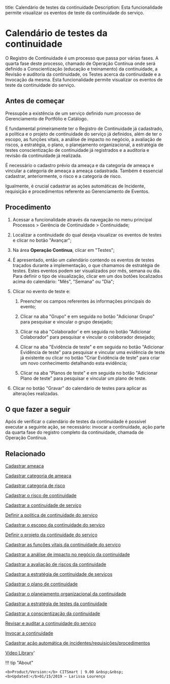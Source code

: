 title: Calendário de testes da continuidade
Description: Esta funcionalidade permite visualizar os eventos de teste da continuidade do serviço. 
# Calendário de testes da continuidade

O Registro de Continuidade é um processo que passa por várias fases. A quarta fase deste processo, chamado de Operação Contínua onde será definido a Conscientização (educação e treinamento) da continuidade, a Revisão e auditoria da continuidade, os Testes acerca da continuidade e a Invocação da mesma. Esta funcionalidade permite visualizar os eventos de teste da continuidade do serviço.

Antes de começar
--------------------

Pressupõe a existência de um serviço definido num processo de Gerenciamento de
Portfólio e Catálogo.

É fundamental primeiramente ter o Registro de Continuidade já cadastrado, a
política e o projeto de continuidade do serviço já definidos, além de ter o
escopo, as funções vitais, a análise de impacto no negócio, a avaliação de
riscos, a estratégia, o plano, o planejamento organizacional, a estratégia de
testes conscientização de continuidade já registrados e a auditoria e revisão da
continuidade já realizada.

É necessário o cadastro prévio da ameaça e da categoria de ameaça e vincular a
categoria de ameaça a ameaça cadastrada. Também é essencial cadastrar,
anteriormente, o risco e a categoria de risco.

Igualmente, é crucial cadastrar as ações automáticas de Incidente, requisição e
procedimentos referente ao Gerenciamento de Eventos.

Procedimento
----------------

1.  Acessar a funcionalidade através da navegação no menu principal Processos \>
    Gerência de Continuidade \> Continuidade;

2.  Localizar a continuidade do qual deseja visualizar os eventos de testes e
    clicar no botão "Avançar";

3.  Na área **Operação Continua**, clicar em "Testes";

4.  É apresentado, então um calendário contendo os eventos de testes traçados
    durante a implementação, o que chamamos de estratégia de testes. Estes
    eventos podem ser visualizados por mês, semana ou dia. Para definir o tipo
    de visualização, clicar em um dos botões localizados acima do calendário:
    "Mês", "Semana" ou "Dia";

5.  Clicar no evento de teste e:

    1.  Preencher os campos referentes às informações principais do evento;

    2.  Clicar na aba "Grupo" e em seguida no botão "Adicionar Grupo" para
        pesquisar e vincular o grupo desejado;

    3.  Clicar na aba "Colaborador' e em seguida no botão "Adicionar
        Colaborador" para pesquisar e vincular o colaborador desejado;

    4.  Clicar na aba "Evidência de teste" e em seguida no botão "Adicionar
        Evidência de teste" para pesquisar e vincular uma evidência de teste já
        existente ou clicar no botão "Criar Evidência de teste" para criar um
        novo conhecimento detalhando esta evidência;

    5.  Clicar na aba "Planos de teste" e em seguida no botão "Adicionar Plano
        de teste" para pesquisar e vincular um plano de teste.

6.  Clicar no botão "Gravar" do calendário de testes para aplicar as alterações
    realizadas.

O que fazer a seguir
------------------------

Após de verificar o calendário de testes da continuidade é possível executar a
seguinte ação, se necessário: invocar a continuidade, ação parte da quarta fase
do registro completo da continuidade, chamada de Operação Contínua.

Relacionado
----------------

[Cadastrar ameaça](/pt-br/citsmart-platform-9/processes/continuity/configuration/register-threat.html)

[Cadastrar categoria de ameaça](/pt-br/citsmart-platform-9/processes/continuity/configuration/threat-category.html)

[Cadastrar categoria de risco](/pt-br/citsmart-platform-9/processes/continuity/configuration/risk-category.html)

[Cadastrar o risco de continuidade](/pt-br/citsmart-platform-9/processes/continuity/configuration/register-continuity-risk.html)

[Cadastrar a continuidade de serviço](/pt-br/citsmart-platform-9/processes/continuity/use/register-service-continuity.html)

[Definir a política de continuidade do serviço](/pt-br/citsmart-platform-9/processes/continuity/use/continuity-policy.html)

[Cadastrar o escopo da continuidade do serviço](/pt-br/citsmart-platform-9/processes/continuity/use/service-continuity-scope.html)

[Definir o projeto da continuidade do serviço](/pt-br/citsmart-platform-9/processes/continuity/use/service-continuity-project.html)

[Cadastrar as funções vitais da continuidade do serviço](/pt-br/citsmart-platform-9/processes/continuity/use/continuity-vital-functions.html)

[Cadastrar a análise de impacto no negócio da continuidade](/pt-br/citsmart-platform-9/processes/continuity/use/impact-analysis-continuity-business.html)

[Cadastrar a avaliação de riscos da continuidade](/pt-br/citsmart-platform-9/processes/continuity/use/continuity-risk-evaluation.html)

[Cadastrar a estratégia de continuidade de serviços](/pt-br/citsmart-platform-9/processes/continuity/use/service-continuity-strategy.html)

[Cadastrar o plano de continuidade](/pt-br/citsmart-platform-9/processes/continuity/use/continuity-plan.html)

[Cadastrar o planejamento organizacional da continuidade](/pt-br/citsmart-platform-9/processes/continuity/use/continuity-organizational-planning.html)

[Cadastrar a estratégia de testes da continuidade](/pt-br/citsmart-platform-9/processes/continuity/use/continuity-test-registration.html)

[Cadastrar a conscientização da continuidade](/pt-br/citsmart-platform-9/processes/continuity/use/continuity-awareness.html)

[Revisar e auditar a continuidade do serviço](/pt-br/citsmart-platform-9/processes/continuity/use/review-and-audit-continuity.html)

[Invocar a continuidade](/pt-br/citsmart-platform-9/processes/continuity/use/invoke-continuity.html)

[Cadastrar ação automática de incidentes/requisições/procedimentos](/pt-br/citsmart-platform-9/additional-features/automation-of-operation/configuration/register-automatic-actions-incident-request-procedure.html)

<i class='fa fa-youtube-play  fa-2x' style='color:#97ce17;vertical-align: middle;'> </i> [Video Library](https://www.youtube.com/playlist?list=PLB5qK2uzf2RPHLLyCQ9CqOeIt08azAa6k)'

!!! tip "About"

    <b>Product/Version:</b> CITSmart | 9.00 &nbsp;&nbsp;
    <b>Updated:</b>01/15/2019 – Larissa Lourenço
